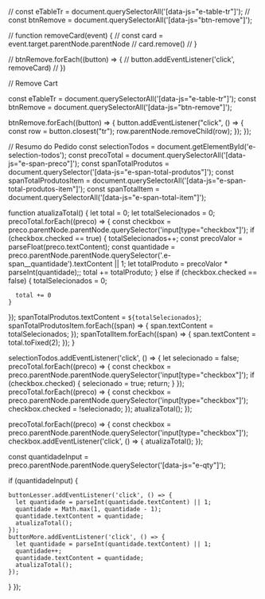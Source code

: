 // const eTableTr = document.querySelectorAll('[data-js="e-table-tr"]');
// const btnRemove = document.querySelectorAll('[data-js="btn-remove"]');

// function removeCard(event) {
//   const card = event.target.parentNode.parentNode
//   card.remove()
// }

// btnRemove.forEach((button) => {
//   button.addEventListener('click', removeCard)
// })



// Remove Cart


const eTableTr = document.querySelectorAll('[data-js="e-table-tr"]');
const btnRemove = document.querySelectorAll('[data-js="btn-remove"]');

btnRemove.forEach((button) => {
  button.addEventListener("click", () => {
    const row = button.closest("tr");
    row.parentNode.removeChild(row);
  });
});








// Resumo do Pedido 
const selectionTodos = document.getElementById('e-selection-todos');
const precoTotal = document.querySelectorAll('[data-js="e-span-preco"]');
const spanTotalProdutos = document.querySelector('[data-js="e-span-total-produtos"]');
const spanTotalProdutosItem = document.querySelectorAll('[data-js="e-span-total-produtos-item"]');
const spanTotalItem = document.querySelectorAll('[data-js="e-span-total-item"]');

function atualizaTotal() {
  let total = 0;
  let totalSelecionados = 0;
  precoTotal.forEach((preco) => {
    const checkbox = preco.parentNode.parentNode.querySelector('input[type="checkbox"]');
    if (checkbox.checked == true) {
      totalSelecionados++;
      const precoValor = parseFloat(preco.textContent);
      const quantidade = preco.parentNode.parentNode.querySelector('.e-span__quantidade').textContent || 1;
      let totalProduto = precoValor * parseInt(quantidade);;
      total += totalProduto;
    }
    else if (checkbox.checked == false) {
      totalSelecionados = 0;

      total += 0
    }
  });
  spanTotalProdutos.textContent = `${totalSelecionados}`;
  spanTotalProdutosItem.forEach((span) => {
    span.textContent = totalSelecionados;
  });
  spanTotalItem.forEach((span) => {
    span.textContent = total.toFixed(2);
  });
}

selectionTodos.addEventListener('click', () => {
  let selecionado = false;
  precoTotal.forEach((preco) => {
    const checkbox = preco.parentNode.parentNode.querySelector('input[type="checkbox"]');
    if (checkbox.checked) {
      selecionado = true;
      return;
    }
  });
  precoTotal.forEach((preco) => {
    const checkbox = preco.parentNode.parentNode.querySelector('input[type="checkbox"]');
    checkbox.checked = !selecionado;
  });
  atualizaTotal();
});

precoTotal.forEach((preco) => {
  const checkbox = preco.parentNode.parentNode.querySelector('input[type="checkbox"]');
  checkbox.addEventListener('click', () => {
    atualizaTotal();
  });

  const quantidadeInput = preco.parentNode.parentNode.querySelector('[data-js="e-qty"]');

  if (quantidadeInput) {

    buttonLesser.addEventListener('click', () => {
      let quantidade = parseInt(quantidade.textContent) || 1;
      quantidade = Math.max(1, quantidade - 1);
      quantidade.textContent = quantidade;
      atualizaTotal();
    });
    buttonMore.addEventListener('click', () => {
      let quantidade = parseInt(quantidade.textContent) || 1;
      quantidade++;
      quantidade.textContent = quantidade;
      atualizaTotal();
    });
  }
});

